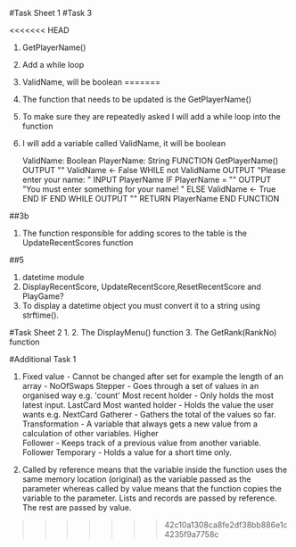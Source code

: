 #Task Sheet 1
#Task 3

<<<<<<< HEAD
1. GetPlayerName()
2. Add a while loop
3. ValidName, will be boolean
=======
1. The function that needs to be updated is the GetPlayerName()
2. To make sure they are repeatedly asked I will add a while loop into the function
3. I will add a variable called ValidName, it will be boolean

	ValidName: Boolean
	PlayerName: String
	FUNCTION GetPlayerName()
		OUTPUT ""
		ValidName <- False
		WHILE not ValidName
			OUTPUT "Please enter your name: "
			INPUT PlayerName
			IF PlayerName = ""
				OUTPUT "You must enter something for your name! "
			ELSE
				ValidName <- True
			END IF
		END WHILE
		OUTPUT ""
		RETURN PlayerName
	END FUNCTION

##3b
1. The function responsible for adding scores to the table is the UpdateRecentScores function

##5
1. datetime module
2. DisplayRecentScore, UpdateRecentScore,ResetRecentScore and PlayGame?
3. To display a datetime object you must convert it to a string using strftime().



#Task Sheet 2
1.
2. The DisplayMenu() function
3. The GetRank(RankNo) function

#Additional Task 1
1. Fixed value - Cannot be changed after set for example the length of an array - NoOfSwaps 
   Stepper - Goes through a set of values in an organised way e.g. 'count'
   Most recent holder - Only holds the most latest input. LastCard
   Most wanted holder - Holds the value the user wants e.g. NextCard
   Gatherer - Gathers the total of the values so far. 
   Transformation - A variable that always gets a new value from a calculation of other variables. Higher  
   Follower - Keeps track of a previous value from another variable. Follower
   Temporary - Holds a value for a short time only. 

2. Called by reference means that the variable inside the function uses the same memory location (original) as the variable passed as the parameter whereas called by value means that the function copies the variable to the parameter.
   Lists and records are passed by reference. The rest are passed by value.
>>>>>>> 42c10a1308ca8fe2df38bb886e1c4235f9a7758c
